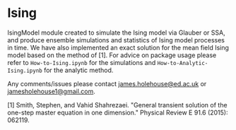 # Ising
IsingModel module created to simulate the Ising model via Glauber or SSA, and produce ensemble simulations and statistics of Ising model processes in time. We have also implemented an exact solution for the mean field Ising model based on the method of [1]. For advice on package usage please refer to `How-to-Ising.ipynb` for the simulations and `How-to-Analytic-Ising.ipynb` for the analytic method.

Any comments/issues please contact james.holehouse@ed.ac.uk or jamesholehouse1@gmail.com.

[1] Smith, Stephen, and Vahid Shahrezaei. "General transient solution of the one-step master equation in one dimension." Physical Review E 91.6 (2015): 062119.
